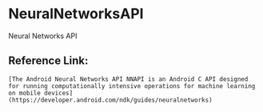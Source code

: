 # NeuralNetworksAPI

Neural Networks API

## Reference Link:

    [The Android Neural Networks API NNAPI is an Android C API designed for running computationally intensive operations for machine learning on mobile devices](https://developer.android.com/ndk/guides/neuralnetworks)
